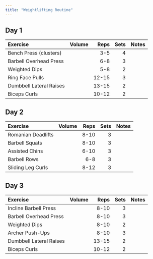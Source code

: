 ```yaml
---
title: "Weightlifting Routine"
---
```


## Day 1

| Exercise                  | Volume    | Reps  | Sets | Notes                  |
|:-------------|:----|--:|--:|:-------------|
| Bench Press (clusters)    |           | 3-5   | 4    |                        |
| Barbell Overhead Press    |           | 6-8   | 3    |                        |
| Weighted Dips             |           | 5-8   | 2    |                        |
| Ring Face Pulls           |           | 12-15 | 3    |                        |
| Dumbbell Lateral Raises   |           | 13-15 | 2    |                        |
| Biceps Curls              |           | 10-12 | 2    |                        |

## Day 2

| Exercise                  | Volume    | Reps  | Sets | Notes                  |
|:-------------|:----|--:|--:|:-------------|
| Romanian Deadlifts        |           | 8-10  | 3    |                        |
| Barbell Squats            |           | 8-10  | 3    |                        |
| Assisted Chins            |           | 6-10  | 3    |                        |
| Barbell Rows              |           | 6-8   | 3    |                        |
| Sliding Leg Curls         |           | 8-12  | 3    |                        |

## Day 3

| Exercise                  | Volume    | Reps  | Sets | Notes                  |
|:-------------|:----|--:|--:|:-------------|
| Incline Barbell Press     |           | 8-10  | 3    |                        |
| Barbell Overhead Press    |           | 8-10  | 3    |                        |
| Weighted Dips             |           | 8-10  | 2    |                        |
| Archer Push-Ups           |           | 8-10  | 3    |                        |
| Dumbbell Lateral Raises   |           | 13-15 | 2    |                        |
| Biceps Curls              |           | 10-12 | 2    |                        |
